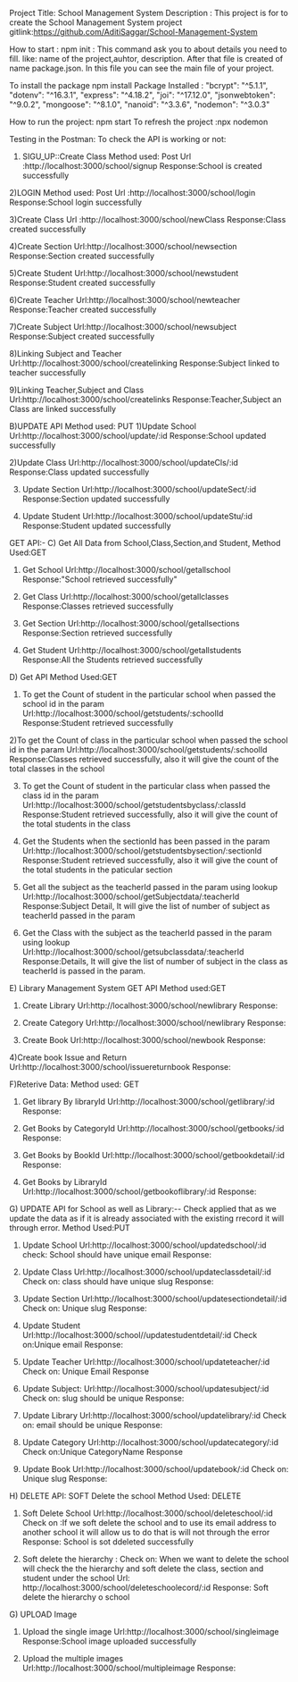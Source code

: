 Project Title: School Management System
Description : This project is for to create the School Management System
project gitlink:https://github.com/AditiSaggar/School-Management-System


How to start : 
 npm init : This command ask you to about  details  you need to fill. like:  name of the project,auhtor, description.
 After that file is created of name package.json.
In this file you can see the main file of your project.

To install the package npm install <packagename>
Package Installed :
    "bcrypt": "^5.1.1",
    "dotenv": "^16.3.1",
    "express": "^4.18.2",
    "joi": "^17.12.0",
    "jsonwebtoken": "^9.0.2",
    "mongoose": "^8.1.0",
    "nanoid": "^3.3.6",
    "nodemon": "^3.0.3"


 How to run the project: npm start
To refresh the project :npx nodemon

Testing in the Postman:
To check the API is working or not: 

1) SIGU_UP::Create Class
Method used: Post
Url :http://localhost:3000/school/signup
Response:School is created successfully

2)LOGIN
Method used: Post
Url :http://localhost:3000/school/login
Response:School login successfully

3)Create Class
Url :http://localhost:3000/school/newClass
Response:Class created successfully

4)Create Section
Url:http://localhost:3000/school/newsection
Response:Section created successfully

5)Create Student
Url:http://localhost:3000/school/newstudent
Response:Student created successfully

6)Create Teacher
Url:http://localhost:3000/school/newteacher
Response:Teacher created successfully

7)Create Subject
Url:http://localhost:3000/school/newsubject
Response:Subject created successfully

8)Linking Subject and Teacher
Url:http://localhost:3000/school/createlinking
Response:Subject linked to teacher successfully

9)Linking Teacher,Subject and Class
Url:http://localhost:3000/school/createlinks
Response:Teacher,Subject an Class are linked successfully


B)UPDATE API 
Method used: PUT
1)Update School
Url:http://localhost:3000/school/update/:id
Response:School updated successfully

2)Update Class
Url:http://localhost:3000/school/updateCls/:id
Response:Class updated successfully

3) Update Section
Url:http://localhost:3000/school/updateSect/:id
Response:Section updated successfully

4) Update Student
Url:http://localhost:3000/school/updateStu/:id
Response:Student updated successfully


GET  API:-
C) Get All Data from School,Class,Section,and Student,
Method Used:GET
1) Get School
Url:http://localhost:3000/school/getallschool
Response:"School retrieved successfully"

2) Get Class
Url:http://localhost:3000/school/getallclasses
Response:Classes retrieved successfully

3) Get Section
Url:http://localhost:3000/school/getallsections
Response:Section retrieved successfully

4) Get Student
Url:http://localhost:3000/school/getallstudents
Response:All the Students retrieved successfully

D) Get API 
Method Used:GET
1) To get the Count of student in the particular school when passed the school id in the param
Url:http://localhost:3000/school/getstudents/:schoolId
Response:Student retrieved successfully

2)To get the Count of class in the particular school when passed the school id in the param
Url:http://localhost:3000/school/getstudents/:schoolId
Response:Classes retrieved successfully, also it will give the count of the total classes in the school

3) To get the Count of student in the particular class when passed the class id in the param
Url:http://localhost:3000/school/getstudentsbyclass/:classId
Response:Student retrieved successfully, also it will give the count of the total students in the class

4) Get the Students when the sectionId has been passed in the param
Url:http://localhost:3000/school/getstudentsbysection/:sectionId
Response:Student retrieved successfully, also it will give the count of the total students in the paticular section

5) Get all the subject as the teacherId passed in the param using lookup
Url:http://localhost:3000/school/getSubjectdata/:teacherId
Response:Subject Detail, It will give the  list of number of subject as teacherId passed in the param

6) Get the Class with the subject as the teacherId passed in the param using lookup
Url:http://localhost:3000/school/getsubclassdata/:teacherId
Response:Details, It will give the  list of number of subject in the class as teacherId is passed in the param.

E) Library Management System
GET API
Method used:GET
1) Create Library
Url:http://localhost:3000/school/newlibrary
Response:

2) Create Category
Url:http://localhost:3000/school/newlibrary
Response:

3) Create Book
Url:http://localhost:3000/school/newbook
Response:

4)Create book Issue and Return
Url:http://localhost:3000/school/issuereturnbook
Response:

F)Reterive Data:
Method used: GET
1) Get library By libraryId
Url:http://localhost:3000/school/getlibrary/:id
Response:

2) Get Books by CategoryId
Url:http://localhost:3000/school/getbooks/:id
Response:

3) Get Books by BookId
Url:http://localhost:3000/school/getbookdetail/:id
Response:

4) Get Books by LibraryId
Url:http://localhost:3000/school/getbookoflibrary/:id
Response:

G) UPDATE API for School as well as Library:--
Check applied that as we update  the data as if it is already associated with the existing rrecord it will through error.
Method Used:PUT

1) Update School
Url:http://localhost:3000/school/updatedschool/:id
check: School should have unique email
Response:

2) Update Class 
Url:http://localhost:3000/school/updateclassdetail/:id
Check on: class should have unique slug
Response:

3) Update Section
Url:http://localhost:3000/school/updatesectiondetail/:id
Check on: Unique slug
Response:

4) Update Student
Url:http://localhost:3000/school//updatestudentdetail/:id
Check on:Unique email
Response:

5) Update Teacher
Url:http://localhost:3000/school/updateteacher/:id
Check on: Unique Email 
Response

6) Update Subject:
Url:http://localhost:3000/school/updatesubject/:id
Check on: slug should be unique
Response: 

7) Update Library
Url:http://localhost:3000/school/updatelibrary/:id
Check on: email should be unique
Response:

8) Update Category
Url:http://localhost:3000/school/updatecategory/:id
Check on:Unique CategoryName
Response

9) Update Book
Url:http://localhost:3000/school/updatebook/:id
Check on: Unique slug
Response:

H) DELETE API: SOFT Delete the school
Method Used: DELETE

1) Soft Delete School
Url:http://localhost:3000/school/deleteschool/:id
Check on :If we soft delete the school and to use its email address to another school it will allow us to do that is will not through the error
Response: School is sot ddeleted successfully

2) Soft delete the hierarchy : 
Check on: When we want to  delete the school will check the the hierarchy and soft delete the class, section and student under the school
Url: http://localhost:3000/school/deleteschoolecord/:id
Response: Soft delete the hierarchy o school

G) UPLOAD Image
1) Upload the single image
Url:http://localhost:3000/school/singleimage
Response:School image uploaded successfully

2) Upload the multiple images
Url:http://localhost:3000/school/multipleimage
Response: